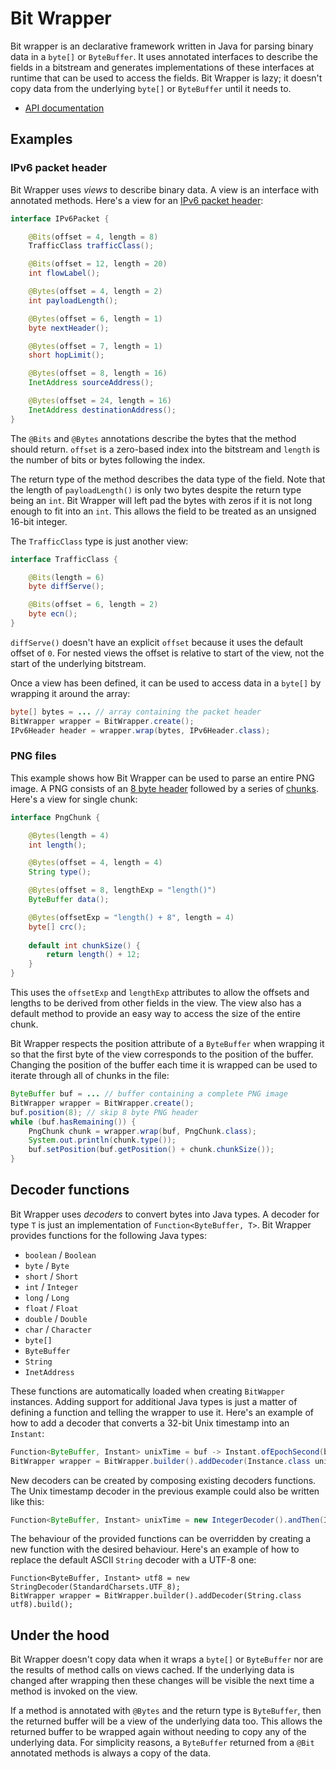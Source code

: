 # Bit Wrapper

Bit wrapper is an declarative framework written in Java for parsing binary data in a `byte[]` or `ByteBuffer`. It uses annotated interfaces to describe the fields in a bitstream and generates implementations of these interfaces at runtime that can be used to access the fields. Bit Wrapper is lazy; it doesn't copy data from the underlying `byte[]` or `ByteBuffer` until it needs to.

* [API documentation](https://bencampion.github.io/bit-wrapper/apidocs/)

## Examples

### IPv6 packet header

Bit Wrapper uses _views_ to describe binary data. A view is an interface with annotated methods. Here's a view for an [IPv6 packet header](https://en.wikipedia.org/wiki/IPv6_packet#Fixed_header):

```java
interface IPv6Packet {

    @Bits(offset = 4, length = 8)
    TrafficClass trafficClass();

    @Bits(offset = 12, length = 20)
    int flowLabel();

    @Bytes(offset = 4, length = 2)
    int payloadLength();

    @Bytes(offset = 6, length = 1)
    byte nextHeader();

    @Bytes(offset = 7, length = 1)
    short hopLimit();

    @Bytes(offset = 8, length = 16)
    InetAddress sourceAddress();

    @Bytes(offset = 24, length = 16)
    InetAddress destinationAddress();
}
```

The `@Bits` and `@Bytes` annotations describe the bytes that the method should return. `offset` is a zero-based index into the bitstream and `length` is the number of bits or bytes following the index.

The return type of the method describes the data type of the field. Note that the length of `payloadLength()` is only two bytes despite the return type being an `int`. Bit Wrapper will left pad the bytes with zeros if it is not long enough to fit into an `int`. This allows the field to be treated as an unsigned 16-bit integer. 

The `TrafficClass` type is just another view:

```java
interface TrafficClass {

    @Bits(length = 6)
    byte diffServe();

    @Bits(offset = 6, length = 2)
    byte ecn();
}

```

`diffServe()` doesn't have an explicit `offset` because it uses the default offset of `0`. For nested views the offset is relative to start of the view, not the start of the underlying bitstream.

Once a view has been defined, it can be used to access data in a `byte[]` by wrapping it around the array:


```java
byte[] bytes = ... // array containing the packet header
BitWrapper wrapper = BitWrapper.create();
IPv6Header header = wrapper.wrap(bytes, IPv6Header.class);
```

### PNG files

This example shows how Bit Wrapper can be used to parse an entire PNG image. A PNG consists of an [8 byte header](http://www.w3.org/TR/PNG/#5PNG-file-signature) followed by a series of [chunks](http://www.w3.org/TR/PNG/#5Chunk-layout). Here's a view for single chunk:

```java
interface PngChunk {

    @Bytes(length = 4)
    int length();

    @Bytes(offset = 4, length = 4)
    String type();

    @Bytes(offset = 8, lengthExp = "length()")
    ByteBuffer data();

    @Bytes(offsetExp = "length() + 8", length = 4)
    byte[] crc();
    
    default int chunkSize() {
        return length() + 12;
    }
}
```

This uses the `offsetExp` and `lengthExp` attributes to allow the offsets and lengths to be derived from other fields in the view. The view also has a default method to provide an easy way to access the size of the entire chunk.

Bit Wrapper respects the position attribute of a `ByteBuffer` when wrapping it so that the first byte of the view corresponds to the position of the buffer. Changing the position of the buffer each time it is wrapped can be used to iterate through all of chunks in the file:

```java
ByteBuffer buf = ... // buffer containing a complete PNG image
BitWrapper wrapper = BitWrapper.create();
buf.position(8); // skip 8 byte PNG header
while (buf.hasRemaining()) {
    PngChunk chunk = wrapper.wrap(buf, PngChunk.class);
    System.out.println(chunk.type());
    buf.setPosition(buf.getPosition() + chunk.chunkSize());
}
```

## Decoder functions

Bit Wrapper uses _decoders_ to convert bytes into Java types. A decoder for type `T` is just an implementation of `Function<ByteBuffer, T>`. Bit Wrapper provides functions for the following Java types:

* `boolean` / `Boolean`
* `byte` / `Byte`
* `short` / `Short`
* `int` / `Integer`
* `long` / `Long`
* `float` / `Float`
* `double` / `Double`
* `char` / `Character`
* `byte[]`
* `ByteBuffer`
* `String`
* `InetAddress`

These functions are automatically loaded when creating `BitWapper` instances. Adding support for additional Java types is just a matter of defining a function and telling the wrapper to use it. Here's an example of how to add a decoder that converts a 32-bit Unix timestamp into an `Instant`:

```java
Function<ByteBuffer, Instant> unixTime = buf -> Instant.ofEpochSecond(buf.getInt());
BitWrapper wrapper = BitWrapper.builder().addDecoder(Instance.class unixTime).build();
```

New decoders can be created by composing existing decoders functions. The Unix timestamp decoder in the previous example could also be written like this:

```java
Function<ByteBuffer, Instant> unixTime = new IntegerDecoder().andThen(Instant::ofEpochSecond);
```

The behaviour of the provided functions can be overridden by creating a new function with the desired behaviour. Here's an example of how to replace the default ASCII `String` decoder with a UTF-8 one:

```
Function<ByteBuffer, Instant> utf8 = new StringDecoder(StandardCharsets.UTF_8);
BitWrapper wrapper = BitWrapper.builder().addDecoder(String.class utf8).build();
```

## Under the hood

Bit Wrapper doesn't copy data when it wraps a `byte[]` or `ByteBuffer` nor are the results of method calls on views cached. If the underlying data is changed after wrapping then these changes will be visible the next time a method is invoked on the view.

If a method is annotated with `@Bytes` and the return type is `ByteBuffer`, then the returned buffer will be a view of the underlying data too. This allows the returned buffer to be wrapped again without needing to copy any of the underlying data. For simplicity reasons, a `ByteBuffer` returned from a `@Bit` annotated methods is always a copy of the data.
